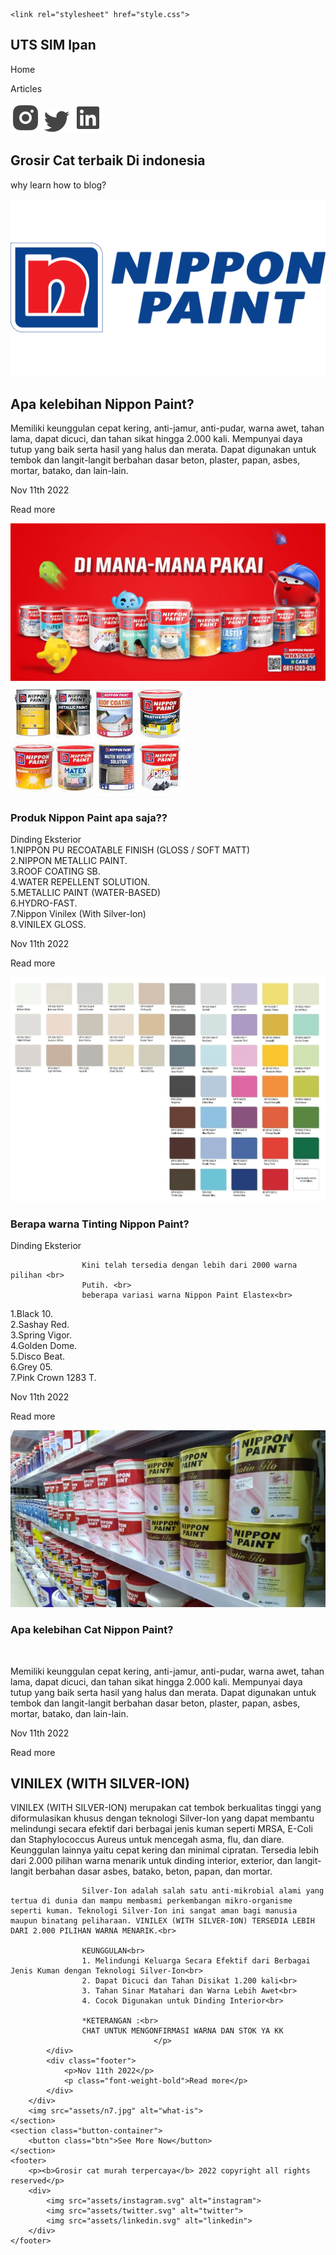 <!DOCTYPE html>
<html lang="en">

<head>
    <meta charset="UTF-8">
    <meta http-equiv="X-UA-Compatible" content="IE=edge">
    <meta name="viewport" content="width=device-width, initial-scale=1.0">
    <title>UTS SIM</title>
    <link rel="preconnect" href="https://fonts.gstatic.com">
    <link href="https://fonts.googleapis.com/css2?family=Inter&display=swap" rel="stylesheet">

    <link rel="stylesheet" href="style.css">
</head>

<body>
    <nav class="navbar">
        <h1>UTS SIM Ipan</h1>
        <div class="nav-menu">
            <p>Home</p>
            <p>Articles</p>
            <img src="assets/instagram.svg" alt="instagram">
            <img src="assets/twitter.svg" alt="twitter">
            <img src="assets/linkedin.svg" alt="linkedin">
        </div>
    </nav>
    <section class="hero-container">
        <div>
            <div>
                <h1>Grosir Cat terbaik Di indonesia
                </h1>
                <p>why learn how to blog?</p>
            </div>
        </div>
        <img src="assets/n9.png" alt="n9">
    </section>
    <section class="description-container">
        <div>
            <div>
                <h2>Apa kelebihan Nippon Paint?</h2>
                <p>Memiliki keunggulan cepat kering, anti-jamur, anti-pudar, warna awet, tahan lama, dapat dicuci, dan tahan sikat hingga 2.000 kali. Mempunyai daya tutup yang baik serta hasil yang halus dan merata. Dapat digunakan untuk tembok dan langit-langit berbahan dasar beton, plaster, papan, asbes, mortar, batako, dan lain-lain.            </div>
            <div class="description-left-footer">
                <p>Nov 11th 2022</p>
                <p class="font-weight-bold">Read more</p>
            </div>
        </div>
        <img src="assets/n4.jpg" alt="n4">
    </section>
    <section class="content-container">
        <div class="card">
            <img src="assets/n3.jpg" alt="n3">
            <div class="card-body">
                <h3>Produk Nippon Paint apa saja??</h3>
                <p>Dinding Eksterior <br>
                    1.NIPPON PU RECOATABLE FINISH (GLOSS / SOFT MATT) <br>
                    2.NIPPON METALLIC PAINT. <br>
                    3.ROOF COATING SB. <br>
                    4.WATER REPELLENT SOLUTION. <br>
                    5.METALLIC PAINT (WATER-BASED) <br>
                    6.HYDRO-FAST. <br>
                    7.Nippon Vinilex (With Silver-Ion) <br>
                    8.VINILEX GLOSS.     <br>        </div>
            <div class="card-footer">
                <p>Nov 11th 2022</p>
                <p class="font-weight-bold">Read more</p>
            </div>
        </div>
        <div class="card">
            <img src="assets/n5.webp" alt="n5">
            <div class="card-body">
                <h3>Berapa warna Tinting Nippon Paint?</h3>
                <p>Dinding Eksterior<br>

                    Kini telah tersedia dengan lebih dari 2000 warna pilihan <br>
                    Putih. <br>
                    beberapa variasi warna Nippon Paint Elastex<br>
1.Black 10.<br>
2.Sashay Red.<br>
3.Spring Vigor.<br>
4.Golden Dome.<br>
5.Disco Beat.<br>
6.Grey 05.<br>
7.Pink Crown 1283 T.<br>          </div>
            <div class="card-footer">
                <p>Nov 11th 2022</p>
                <p class="font-weight-bold">Read more</p>
            </div>
        </div>
        <div class="card">
            <img src="assets/n8.jpg" alt="n7">
            <div class="card-body">
                <h3>Apa kelebihan Cat Nippon Paint?</h3><br>
                <p>Memiliki keunggulan cepat kering, anti-jamur, anti-pudar, warna awet, tahan lama, dapat dicuci, dan tahan sikat hingga 2.000 kali. Mempunyai daya tutup yang baik serta hasil yang halus dan merata. Dapat digunakan untuk tembok dan langit-langit berbahan dasar beton, plaster, papan, asbes, mortar, batako, dan lain-lain.
                </div>
            <div class="card-footer">
                <p>Nov 11th 2022</p>
                <p class="font-weight-bold">Read more</p>
            </div>
        </div>
    </section>
    <section class="what-is-container">
        <div>
            <div>
                <h1>VINILEX (WITH SILVER-ION)</h1>
                <p>VINILEX (WITH SILVER-ION) merupakan cat tembok berkualitas tinggi yang diformulasikan khusus dengan teknologi Silver-Ion yang dapat membantu melindungi secara efektif dari berbagai jenis kuman seperti MRSA, E-Coli dan Staphylococcus Aureus untuk mencegah asma, flu, dan diare. Keunggulan lainnya yaitu cepat kering dan minimal cipratan. Tersedia lebih dari 2.000 pilihan warna menarik untuk dinding interior, exterior, dan langit-langit berbahan dasar asbes, batako, beton, papan, dan mortar.

                    Silver-Ion adalah salah satu anti-mikrobial alami yang tertua di dunia dan mampu membasmi perkembangan mikro-organisme seperti kuman. Teknologi Silver-Ion ini sangat aman bagi manusia maupun binatang peliharaan. VINILEX (WITH SILVER-ION) TERSEDIA LEBIH DARI 2.000 PILIHAN WARNA MENARIK.<br>
                    
                    KEUNGGULAN<br>
                    1. Melindungi Keluarga Secara Efektif dari Berbagai Jenis Kuman dengan Teknologi Silver-Ion<br>
                    2. Dapat Dicuci dan Tahan Disikat 1.200 kali<br>
                    3. Tahan Sinar Matahari dan Warna Lebih Awet<br>
                    4. Cocok Digunakan untuk Dinding Interior<br>
                    
                    *KETERANGAN :<br>
                    CHAT UNTUK MENGONFIRMASI WARNA DAN STOK YA KK
                                    </p>
            </div>
            <div class="footer">
                <p>Nov 11th 2022</p>
                <p class="font-weight-bold">Read more</p>
            </div>
        </div>
        <img src="assets/n7.jpg" alt="what-is">
    </section>
    <section class="button-container">
        <button class="btn">See More Now</button>
    </section>
    <footer>
        <p><b>Grosir cat murah terpercaya</b> 2022 copyright all rights reserved</p>
        <div>
            <img src="assets/instagram.svg" alt="instagram">
            <img src="assets/twitter.svg" alt="twitter">
            <img src="assets/linkedin.svg" alt="linkedin">
        </div>
    </footer>

</body>

</html>
